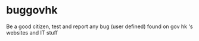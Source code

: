 # buggovhk
Be a good citizen, test and report any bug (user defined) found on gov hk 's websites and IT stuff
